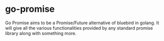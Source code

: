 # go-promise
Go Promise aims to be a Promise/Future alternative of bluebird in golang. It will give all the various functionalities provided by any standard promise library along with something more.
